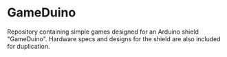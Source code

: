 # GameDuino
Repository containing simple games designed for an Arduino shield "GameDuino". Hardware specs and designs for the shield are also included for duplication.
